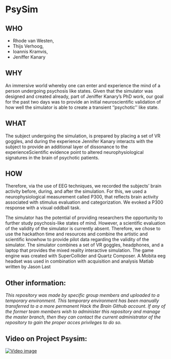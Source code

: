 # PsySim

## WHO
- Rhode van Westen, 
- Thijs Verhoog, 
- Ioannis Kramvis, 
- Jeniffer Kanary

## WHY
An immersive world whereby one can enter and experience the mind of a person undergoing psychosis like states. Given that the simulator was designed and created already, part of Jeniffer Kanary’s PhD work, our goal for the past two days was to provide an initial neuroscientific validation of how well the simulator is able to create a transient ‘’psychotic’’ like state.

## WHAT
The subject undergoing the simulation, is prepared by placing a set of VR goggles, and during the experience Jennifer Kanary interacts with the subject to provide an additional layer of dissonance to the experienceScientific evidence point to altered neurophysiological signatures in the brain of psychotic patients.

## HOW
Therefore, via the use of EEG techniques, we recorded the subjects’ brain activity before, during, and after the simulation. For this, we used a neurophysiological measurement called P300, that reflects brain activity associated with stimulus evaluation and categorization. We evoked a P300 response with a visual oddball task.

The simulator has the potential of providing researchers the opportunity to further study psychosis-like states of mind. However, a scientific evaluation of the validity of the simulator is currently absent. Therefore, we chose to use the hackathon time and resources and combine the artistic and scientific knowhow to provide pilot data regarding the validity of the simulator. The simulator combines a set of VR goggles, headphones, and a laptop that provides the mixed reality interactive simulation. The game engine was created with SuperCollider and Quartz Composer. A Mobita eeg headset was used in combination with acquisition and analysis Matlab written by Jason Last

## Other information:
*This repository was made by specific group members and uploaded to a temporary environment. This temporary environment has been manually transferred to a a more permanent Hack the Brain Github account. If any of the former team members wish to administer this repository and manage the master branch, then they can contact the current administrator of the repository to gain the proper acces privileges to do so.*

## Video on Project Psysim:
[![Video image](http://handledmovie.com/get/player01.gif)](https://vimeo.com/177943247)
